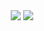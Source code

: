 <div align="center">
  <img src="https://github-readme-stats.vercel.app/api?username=liam4601&show_icons=true&include_all_commits=true&count_private=true&hide_border=true&bg_color=ffffff&title_color=2f80ed&icon_color=4c71f2&text_color=24292e&ring_color=2f80ed" />
  
  <img src="https://github-readme-stats.vercel.app/api/top-langs/?username=liam4601&layout=compact&hide_border=true&bg_color=ffffff&title_color=2f80ed&text_color=24292e&langs_count=10&card_width=445" />
</div>
